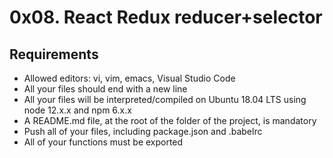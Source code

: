 # 0x08. React Redux reducer+selector

## Requirements

* Allowed editors: vi, vim, emacs, Visual Studio Code
* All your files should end with a new line
* All your files will be interpreted/compiled on Ubuntu 18.04 LTS using node 12.x.x and npm 6.x.x
* A README.md file, at the root of the folder of the project, is mandatory
* Push all of your files, including package.json and .babelrc
* All of your functions must be exported
